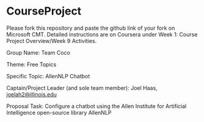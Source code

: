 # CourseProject

Please fork this repository and paste the github link of your fork on Microsoft CMT. Detailed instructions are on Coursera under Week 1: Course Project Overview/Week 9 Activities.

Group Name:        Team Coco

Theme:             Free Topics

Specific Topic: 	 AllenNLP Chatbot

Captain/Project Leader (and sole team member): Joel Haas, joelah2@illinois.edu

Proposal Task:     Configure a chatbot using the Allen Institute for Artificial Intelligence open-source library AllenNLP


